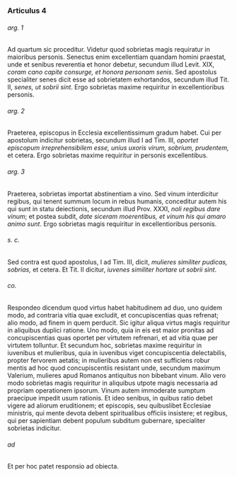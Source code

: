 ### Articulus 4

###### arg. 1
Ad quartum sic proceditur. Videtur quod sobrietas magis requiratur in maioribus personis. Senectus enim excellentiam quandam homini praestat, unde et senibus reverentia et honor debetur, secundum illud Levit. XIX, *coram cano capite consurge, et honora personam senis*. Sed apostolus specialiter senes dicit esse ad sobrietatem exhortandos, secundum illud Tit. II, *senes, ut sobrii sint*. Ergo sobrietas maxime requiritur in excellentioribus personis.

###### arg. 2
Praeterea, episcopus in Ecclesia excellentissimum gradum habet. Cui per apostolum indicitur sobrietas, secundum illud I ad Tim. III, *oportet episcopum irreprehensibilem esse, unius uxoris virum, sobrium, prudentem,* et cetera. Ergo sobrietas maxime requiritur in personis excellentibus.

###### arg. 3
Praeterea, sobrietas importat abstinentiam a vino. Sed vinum interdicitur regibus, qui tenent summum locum in rebus humanis, conceditur autem his qui sunt in statu deiectionis, secundum illud Prov. XXXI, *noli regibus dare vinum*; et postea subdit, *date siceram moerentibus, et vinum his qui amaro animo sunt*. Ergo sobrietas magis requiritur in excellentioribus personis.

###### s. c.
Sed contra est quod apostolus, I ad Tim. III, dicit, *mulieres similiter pudicas, sobrias,* et cetera. Et Tit. II dicitur, *iuvenes similiter hortare ut sobrii sint*.

###### co.
Respondeo dicendum quod virtus habet habitudinem ad duo, uno quidem modo, ad contraria vitia quae excludit, et concupiscentias quas refrenat; alio modo, ad finem in quem perducit. Sic igitur aliqua virtus magis requiritur in aliquibus duplici ratione. Uno modo, quia in eis est maior pronitas ad concupiscentias quas oportet per virtutem refrenari, et ad vitia quae per virtutem tolluntur. Et secundum hoc, sobrietas maxime requiritur in iuvenibus et mulieribus, quia in iuvenibus viget concupiscentia delectabilis, propter fervorem aetatis; in mulieribus autem non est sufficiens robur mentis ad hoc quod concupiscentiis resistant unde, secundum maximum Valerium, mulieres apud Romanos antiquitus non bibebant vinum. Alio vero modo sobrietas magis requiritur in aliquibus utpote magis necessaria ad propriam operationem ipsorum. Vinum autem immoderate sumptum praecipue impedit usum rationis. Et ideo senibus, in quibus ratio debet vigere ad aliorum eruditionem; et episcopis, seu quibuslibet Ecclesiae ministris, qui mente devota debent spiritualibus officiis insistere; et regibus, qui per sapientiam debent populum subditum gubernare, specialiter sobrietas indicitur.

###### ad 
Et per hoc patet responsio ad obiecta.

